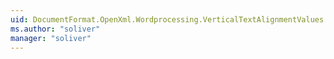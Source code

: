 ```yaml
---
uid: DocumentFormat.OpenXml.Wordprocessing.VerticalTextAlignmentValues
ms.author: "soliver"
manager: "soliver"
---
```

